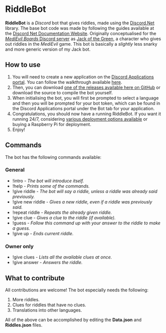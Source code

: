 # RiddleBot
**RiddleBot** is a *Discord* bot that gives riddles, made using the [Discord.Net](https://github.com/discord-net/Discord.Net) library. 
The base bot code was made by following the guides available at the [Discord Net Documentation Website](https://discord.foxbot.me/stable/guides/introduction/intro.html).
Originally conceptualised for the [*MediEvil Boards* Discord server](https://discordapp.com/invite/X84wKBp) as [Jack of the Green](https://gallowmere.fandom.com/wiki/Jack_of_the_Green), a character who gives out riddles in the *MediEvil* game. This bot is basically a *slightly* less snarky and more generic version of my Jack bot.

## How to use

1. You will need to create a new application on the [Discord Applications portal](https://discordapp.com/developers/applications/). 
You can follow the walkthrough available [here](https://discord.foxbot.me/stable/guides/getting_started/first-bot.html).
2. Then, you can download [one of the releases available here on GitHub](https://github.com/RampantSpirit/RiddleBot/releases) 
or download the source to compile the bot yourself.
3. When initialising the bot, you will first be prompted to select a language and then you will be prompted for your bot token, which can be found in the Discord Applications portal under the Bot tab for your application.
4. Congratulations, you should now have a running RiddleBot. If you want it running 24/7, considering [various deployment options available](https://discord.foxbot.me/stable/guides/deployment/deployment.html) or buying a Raspberry Pi for deployment.
5. Enjoy!

## Commands

The bot has the following commands available:

### General

- !intro - *The bot will introduce itself.*
- !help - *Prints some of the commands.*
- !give riddle - *The bot will say a riddle, unless a riddle was already said previously.*
- !give new riddle - *Gives a new riddle, even if a riddle was previously said.*
- !repeat riddle - *Repeats the already given riddle.*
- !give clue - *Gives a clue to the riddle (if available).*
- !guess - *Follow this command up with your answer to the riddle to make a guess.*
- !give up - *Ends current riddle.*

### Owner only

- !give clues - *Lists all the available clues at once.*
- !give answer - *Answers the riddle.*

## What to contribute

All contributions are welcome! The bot especially needs the following:

1. More riddles.
2. Clues for riddles that have no clues.
3. Translations into other languages.

All of the above can be accomplished by editing the **Data.json** and **Riddles.json** files.
